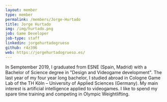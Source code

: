 ```yaml
---
layout: member
type: member
permalink: /members/Jorge-Hurtado
title: Jorge Hurtado
img: /img/hurtado.png
job: Game Developer
job-type: staff
linkedin: jorgehurtadogrueso
github: r4z396
web: https://jorgehurtadogrueso.es/
---
```


In Semptember 2019, I graduated from ESNE (Spain, Madrid) with a Bachelor of Science degree in "Design and Videogame development". The last year of my four year long bachelor, I studied abroad in Cologne Game Lab of the TH Köln – University of Applied Sciences (Germany). My main interest is artificial intelligence applied to videogames. I like to spend my spare time training and competing in Olympic Weightlifting.